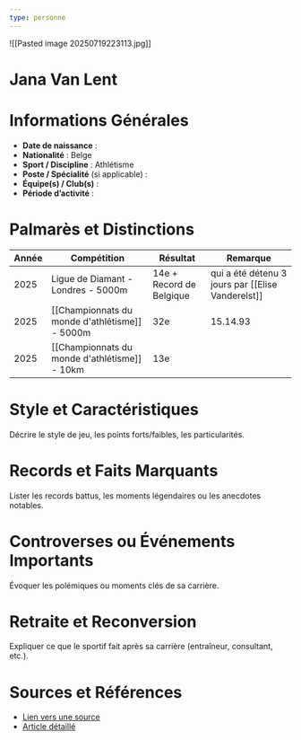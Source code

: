 ```yaml
---
type: personne
---
```

![[Pasted image 20250719223113.jpg]]
# Jana Van Lent

# Informations Générales
- **Date de naissance** :  
- **Nationalité** :  Belge
- **Sport / Discipline** :  Athlétisme
- **Poste / Spécialité** (si applicable) :  
- **Équipe(s) / Club(s)** :  
- **Période d’activité** :  

# Palmarès et Distinctions
| Année | Compétition                                    | Résultat                 | Remarque                                          |
| ----- | ---------------------------------------------- | ------------------------ | ------------------------------------------------- |
| 2025  | Ligue de Diamant - Londres - 5000m             | 14e + Record de Belgique | qui a été détenu 3 jours par [[Elise Vanderelst]] |
| 2025  | [[Championnats du monde d'athlétisme]] - 5000m | 32e                      | 15.14.93                                          |
| 2025  | [[Championnats du monde d'athlétisme]] - 10km  | 13e                      |                                                   |

# Style et Caractéristiques
Décrire le style de jeu, les points forts/faibles, les particularités.

# Records et Faits Marquants
Lister les records battus, les moments légendaires ou les anecdotes notables.

# Controverses ou Événements Importants
Évoquer les polémiques ou moments clés de sa carrière.

# Retraite et Reconversion
Expliquer ce que le sportif fait après sa carrière (entraîneur, consultant, etc.).

# Sources et Références
- [Lien vers une source](#)
- [Article détaillé](#)
